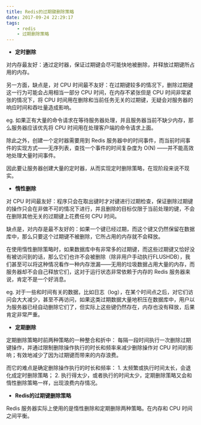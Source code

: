 ```yaml
---
title: Redis的过期键删除策略
date: 2017-09-24 22:29:17
tags:
    - redis
    - 过期删除策略
---
```

- **定时删除**

对内存最友好：通过定时器，保证过期键会尽可能快地被删除，并释放过期键所占用的内存。<!-- more -->

另一方面，缺点是，对 CPU 时间最不友好：在过期键较多的情况下，删除过期键这一行为可能会占用相当一部分 CPU 时间，在内存不紧张但是 CPU 时间非常紧张的情况下，将 CPU 时间用在删除和当前任务无关的过期键，无疑会对服务器的响应时间和吞吐量造成影响。

eg. 如果正有大量的命令请求在等待服务器处理，并且服务器当前不缺少内存，那么服务器应该优先将 CPU 时间用在处理客户端的命令请求上面。

除此之外，创建一个定时器需要用到 Redis 服务器中的时间事件，而当前时间事件的实现方式——无序列表，查找一个事件的时间复杂度为 O(N) ——并不能高效地处理大量时间事件。

因此要让服务器创建大量的定时器，从而实现定时删除策略，在现阶段来说不现实。

- **惰性删除**

对 CPU 时间最友好：程序只会在取出键时才对键进行过期检查，保证删除过期键的操作只会在非做不可的情况下进行，并且删除的目标仅限于当前处理的键，不会在删除其他无关的过期键上花费任何 CPU 时间。

缺点是，对内存是最不友好的：如果一个键已经过期，而这个键又仍然保留在数据库中，那么只要这个过期键不被删除，它所占用的内存就不会释放。

在使用惰性删除策略时，如果数据库中有非常多的过期键，而这些过期键又恰好没有被访问到的话，那么它们也许不会被删除（除非用户手动执行FLUSHDB），我们甚至可以将这种情况看作一种内存泄漏——无用的垃圾数据占用大量的内存，而服务器却不会自己释放它们，这对于运行状态非常依赖于内存的 Redis 服务器来说，肯定不是一个好消息。

eg. 对于一些和时间有关的数据，比如日志（log），在某个时间点之后，对它们访问会大大减少，甚至不再访问，如果这类过期数据大量地积压在数据库中，用户以为服务器已经自动删除它们了，但实际上这些键仍然存在，内存也没有释放，后果肯定非常严重。

- **定期删除**

定期删除策略时前两种策略的一种整合和折中： 每隔一段时间执行一次删除过期键操作，并通过限制删除操作执行的时长和频率来减少删除操作对 CPU 时间的影响；有效地减少了因为过期键而带来的内存浪费。

而它的难点是确定删除操作执行的时长和频率：
    1. 太频繁或执行时间太长，会退化成定时删除策略；
    2. 执行得太少，或者执行的时间太少，定期删除策略又会和惰性删除策略一样，出现浪费内存情况。

- **Redis的过期键删除策略**

Redis 服务器实际上使用的是惰性删除和定期删除两种策略。在内存和 CPU 时间之间平衡。
